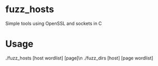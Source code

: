 # fuzz_hosts
Simple tools using OpenSSL and sockets in C
# Usage
./fuzz_hosts [host wordlist] [page]\n
./fuzz_dirs [host] [page wordlist]
